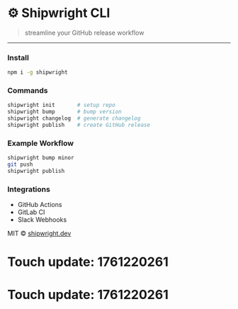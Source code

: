 # ⚙️ **Shipwright CLI**

> streamline your GitHub release workflow

---

### Install

```bash
npm i -g shipwright
```

### Commands

```bash
shipwright init       # setup repo
shipwright bump       # bump version
shipwright changelog  # generate changelog
shipwright publish    # create GitHub release
```

### Example Workflow

```bash
shipwright bump minor
git push
shipwright publish
```

### Integrations

* GitHub Actions
* GitLab CI
* Slack Webhooks

MIT © [shipwright.dev](https://shipwright.dev)

# Touch update: 1761220261

# Touch update: 1761220261
